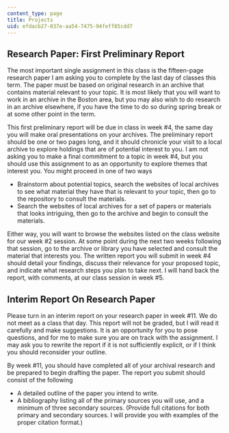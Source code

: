 ```yaml
---
content_type: page
title: Projects
uid: efdacb27-037e-aa54-7475-94feff85cdd7
---
```


Research Paper: First Preliminary Report
----------------------------------------

The most important single assignment in this class is the fifteen-page research paper I am asking you to complete by the last day of classes this term. The paper must be based on original research in an archive that contains material relevant to your topic. It is most likely that you will want to work in an archive in the Boston area, but you may also wish to do research in an archive elsewhere, if you have the time to do so during spring break or at some other point in the term.

This first preliminary report will be due in class in week #4, the same day you will make oral presentations on your archives. The preliminary report should be one or two pages long, and it should chronicle your visit to a local archive to explore holdings that are of potential interest to you. I am not asking you to make a final commitment to a topic in week #4, but you should use this assignment to as an opportunity to explore themes that interest you. You might proceed in one of two ways

*   Brainstorm about potential topics, search the websites of local archives to see what material they have that is relevant to your topic, then go to the repository to consult the materials.
*   Search the websites of local archives for a set of papers or materials that looks intriguing, then go to the archive and begin to consult the materials.

Either way, you will want to browse the websites listed on the class website for our week #2 session. At some point during the next two weeks following that session, go to the archive or library you have selected and consult the material that interests you. The written report you will submit in week #4 should detail your findings, discuss their relevance for your proposed topic, and indicate what research steps you plan to take next. I will hand back the report, with comments, at our class session in week #5.

Interim Report On Research Paper
--------------------------------

Please turn in an interim report on your research paper in week #11. We do not meet as a class that day. This report will not be graded, but I will read it carefully and make suggestions. It is an opportunity for you to pose questions, and for me to make sure you are on track with the assignment. I may ask you to rewrite the report if it is not sufficiently explicit, or if I think you should reconsider your outline.

By week #11, you should have completed all of your archival research and be prepared to begin drafting the paper. The report you submit should consist of the following

*   A detailed outline of the paper you intend to write.
*   A bibliography listing all of the primary sources you will use, and a minimum of three secondary sources. (Provide full citations for both primary and secondary sources. I will provide you with examples of the proper citation format.)
